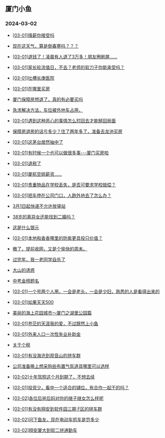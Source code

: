 ## 厦门小鱼 
### 2024-03-02

+ [[03-01]降薪你接受吗](http://bbs.xmfish.com/read-htm-tid-18153828.html)

+ [现在这天气，算是倒春寒吗？？？](http://bbs.xmfish.com/read-htm-tid-18153833.html)

+ [[03-01]退钱了！凌晨有人退了3万多！朋友圈刷屏……](http://bbs.xmfish.com/read-htm-tid-18153858.html)

+ [[03-01]家长轮流值日，不去？老师的软刀子你能承受吗？](http://bbs.xmfish.com/read-htm-tid-18154038.html)

+ [[03-01]吐槽长庚医院](http://bbs.xmfish.com/read-htm-tid-18153861.html)

+ [[03-01]在哪里买房](http://bbs.xmfish.com/read-htm-tid-18153978.html)

+ [厦门保障房想退了，真的有必要买吗](http://bbs.xmfish.com/read-htm-tid-18154068.html)

+ [急求解决方法，车位被外地车占用，](http://bbs.xmfish.com/read-htm-tid-18153855.html)

+ [[03-01]遇到这种恶心的事情怎么怼回去才能掰回局面](http://bbs.xmfish.com/read-htm-tid-18153937.html)

+ [保障房退房的话亏多少？住了两年多了，准备去龙池买房](http://bbs.xmfish.com/read-htm-tid-18154091.html)

+ [[03-01]这茅台居然抽中了](http://bbs.xmfish.com/read-htm-tid-18153890.html)

+ [[03-01]有时候一个也可以做很多事---厦门买房啦](http://bbs.xmfish.com/read-htm-tid-18154041.html)

+ [[03-01]退税了](http://bbs.xmfish.com/read-htm-tid-18153922.html)

+ [[03-01]厦航空姐薪资……](http://bbs.xmfish.com/read-htm-tid-18154217.html)

+ [[03-01]贵重物品在学校丢失，是否可要求学校赔偿？](http://bbs.xmfish.com/read-htm-tid-18153893.html)

+ [[03-01]把车停在公司门口，人跑外地去了怎么办？](http://bbs.xmfish.com/read-htm-tid-18154110.html)

+ [3月1日起快递不允许放驿站](http://bbs.xmfish.com/read-htm-tid-18154183.html)

+ [38岁的离异女还能找到二婚吗？](http://bbs.xmfish.com/read-htm-tid-18154109.html)

+ [这是什么银元](http://bbs.xmfish.com/read-htm-tid-18154156.html)

+ [[03-01]本地和香香哪里的防紫更具投只价值？](http://bbs.xmfish.com/read-htm-tid-18154062.html)

+ [撤了，提前收网，又是个愉快的周末。](http://bbs.xmfish.com/read-htm-tid-18154082.html)

+ [过完年，我一老同学自杀了](http://bbs.xmfish.com/read-htm-tid-18154168.html)

+ [大山的诱惑](http://bbs.xmfish.com/read-htm-tid-18154208.html)

+ [中考金榜题名](http://bbs.xmfish.com/read-htm-tid-18154175.html)

+ [[03-01]一个号两个人用，一会是老头，一会是少妇，熟悉的人是看得出来的](http://bbs.xmfish.com/read-htm-tid-18154176.html)

+ [[03-01]如果天天500](http://bbs.xmfish.com/read-htm-tid-18154179.html)

+ [美丽的海上花园城市～厦门之湖里公园篇](http://bbs.xmfish.com/read-htm-tid-18154144.html)

+ [[03-01]苍茫的天涯我的爱，不过既然上小鱼](http://bbs.xmfish.com/read-htm-tid-18154180.html)

+ [[03-01]外来人口一次性失业补助金](http://bbs.xmfish.com/read-htm-tid-18154169.html)

+ [关于个税](http://bbs.xmfish.com/read-htm-tid-18154172.html)

+ [[03-01]有没海沧到观音山的拼车群](http://bbs.xmfish.com/read-htm-tid-18154204.html)

+ [公司准备晚上想采购些布置气氛道具哪里可以选样](http://bbs.xmfish.com/read-htm-tid-18154222.html)

+ [[03-02]十年驾照这个月到期了，不想去续](http://bbs.xmfish.com/read-htm-tid-18154489.html)

+ [[03-01]投资少，看中一个适合的铺位，有合作一起干的吗？](http://bbs.xmfish.com/read-htm-tid-18154225.html)

+ [[03-02]各位后爸后妈对你的继子继女怎么样呢](http://bbs.xmfish.com/read-htm-tid-18154474.html)

+ [[03-01]有没有翔安到软件园三期 F区的拼车群](http://bbs.xmfish.com/read-htm-tid-18154202.html)

+ [[03-02]问下鱼友，现在电动车抓车是罚多少](http://bbs.xmfish.com/read-htm-tid-18154467.html)

+ [[03-02]翔安厦大到软二拼通勤车](http://bbs.xmfish.com/read-htm-tid-18154379.html)

